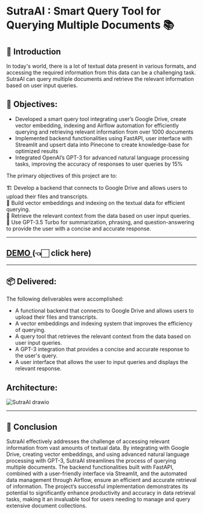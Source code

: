 # SutraAI : Smart Query Tool for Querying Multiple Documents 📚

## 👋 Introduction

In today's world, there is a lot of textual data present in various formats, and accessing the required information from this data can be a challenging task. SutraAI can query multiple documents and retrieve the relevant information based on user input queries.


## 🎯 Objectives:

- Developed a smart query tool integrating user’s Google Drive, create vector embedding, indexing and Airflow automation for efficiently querying and retrieving relevant information from over 1000 documents
- Implemented backend functionalities using FastAPI, user interface with Streamlit and upsert data into Pinecone to create knowledge-base for optimized results
- Integrated OpenAI’s GPT-3 for advanced natural language processing tasks, improving the accuracy of responses to user queries by 15%

The primary objectives of this project are to:

🏗️ Develop a backend that connects to Google Drive and allows users to upload their files and transcripts. <br>
🤖 Build vector embeddings and indexing on the textual data for efficient querying. <br>
🔎 Retrieve the relevant context from the data based on user input queries. <br>
🧠 Use GPT-3.5 Turbo for summarization, phrasing, and question-answering to provide the user with a concise and accurate response. <br>

---

## <a href="https://www.loom.com/share/7acfe826f1ed4a1abf0a4d4888a4633b?sid=903e8bb2-7902-4a47-bc08-67ea12723dd7"> DEMO </a>(👈🏻 click here)

---
## 📦 Delivered:
The following deliverables were accomplished:
- A functional backend that connects to Google Drive and allows users to upload their files and transcripts.
- A vector embeddings and indexing system that improves the efficiency of querying.
- A query tool that retrieves the relevant context from the data based on user input queries.
- A GPT-3 integration that provides a concise and accurate response to the user's query.
- A user interface that allows the user to input queries and displays the relevant response.


## Architecture:
![SutraAI drawio](https://github.com/user-attachments/assets/be95172a-33b3-4965-a493-12a2e1646de2)

--- 
## 🏁 Conclusion

SutraAI effectively addresses the challenge of accessing relevant information from vast amounts of textual data. By integrating with Google Drive, creating vector embeddings, and using advanced natural language processing with GPT-3, SutraAI streamlines the process of querying multiple documents. The backend functionalities built with FastAPI, combined with a user-friendly interface via Streamlit, and the automated data management through Airflow, ensure an efficient and accurate retrieval of information. The project’s successful implementation demonstrates its potential to significantly enhance productivity and accuracy in data retrieval tasks, making it an invaluable tool for users needing to manage and query extensive document collections.
